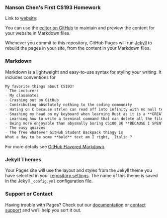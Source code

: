 ### Nanson Chen's First CS193 Homework

Link to [website](https://purdue-cs193.github.io/homework-0-Nanson10/):

You can use the [editor on GitHub](https://github.com/kalutes/CS193_Fall18_Lab1/edit/master/index.md) to maintain and preview the content for your website in Markdown files.

Whenever you commit to this repository, GitHub Pages will run [Jekyll](https://jekyllrb.com/) to rebuild the pages in your site, from the content in your Markdown files.

### Markdown

Markdown is a lightweight and easy-to-use syntax for styling your writing. It includes conventions for

```markdown
My favorite things about CS193!
- The Lecturers
- My classmates
- Crashing out on GitHub
- Contributing absolutely nothing to the coding community
- Hating on C because strlen can read off into infinity with no null terminator (This is why Java Strings are better)
- Smashing my head on my keyboard when learning Rust as it is a **GREAT AND WONDERFUL IDEA** to learn Rust as your first low-level programming language (I really ate up all that memory safety and performance hype)
- Learning how to write a terminal command that can delete all the files in a Linux OS (The computer is like "f**k it we ball").
- Being more enjoyable than abysmally boring CS180 BK **BECAUSE I SPENT 2 YEARS OF CS IN HIGH SCHOOL AND GOT A 5 ON THE AP CS A EXAM THAT DIDN'T COUNT FOR JACK**
- The easy quizzes
- The free whatever GitHub Student Backpack thingy is
What a day to be some **bold** text am I right, _Italic_?
```

For more details see [GitHub Flavored Markdown](https://guides.github.com/features/mastering-markdown/).

### Jekyll Themes

Your Pages site will use the layout and styles from the Jekyll theme you have selected in your [repository settings](https://github.com/kalutes/CS193_Fall18_Lab1/settings). The name of this theme is saved in the Jekyll `_config.yml` configuration file.

### Support or Contact

Having trouble with Pages? Check out our [documentation](https://help.github.com/categories/github-pages-basics/) or [contact support](https://github.com/contact) and we’ll help you sort it out.

